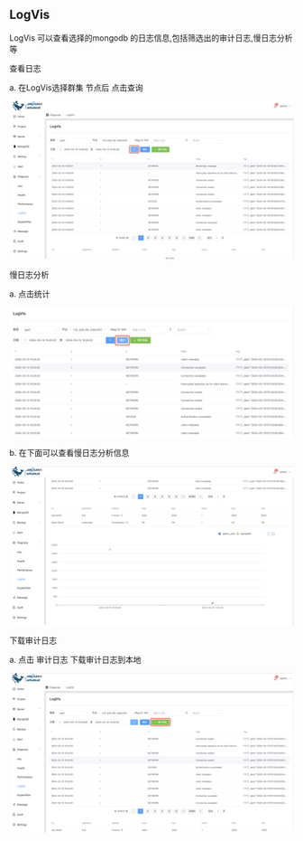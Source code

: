 ## LogVis

LogVis 可以查看选择的mongodb 的日志信息,包括筛选出的审计日志,慢日志分析等

查看日志

a. 在LogVis选择群集 节点后 点击查询

![1](../../../../images/whalealPlatformImages/LogVis.png)



慢日志分析

a. 点击统计

![1](../../../../images/whalealPlatformImages/LogVis1.png)

b. 在下面可以查看慢日志分析信息

![1](../../../../images/whalealPlatformImages/LogVis2.png)



下载审计日志

a. 点击 审计日志 下载审计日志到本地



![1](../../../../images/whalealPlatformImages/LogVis3.png)